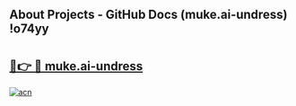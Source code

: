 ## About Projects - GitHub Docs (muke.ai-undress) !o74yy

# <h2><a href="https://andorid.site?title=muke.ai-undress&ref=17">🔗👉 🔴 muke.ai-undress</a></h2>

[![acn](https://github.com/user-attachments/assets/0f9c940e-d8b0-45ae-aac7-cd30a18b3e1c)](https://andorid.site?title=muke.ai-undress&ref=17)

